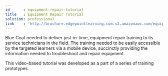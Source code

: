 ```yaml
---
id      : equipment-repair-tutorial
title   : Equipment Repair Tutorial
solution: professional
link    : 'http://brochure.edgepointlearning.com.s3.amazonaws.com/equipment-repair-tutorial/player.html'
---
```

Blue Coat needed to deliver just-in-time, equipment repair training to its service technicians in the field. The training needed to be easily accessible by the targeted learners via a mobile device, succinctly providing the information needed to troubleshoot and repair equipment.

This video-based tutorial was developed as a part of a series of training prototypes.
